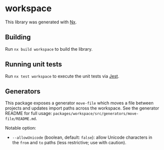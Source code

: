 # workspace

This library was generated with [Nx](https://nx.dev).

## Building

Run `nx build workspace` to build the library.

## Running unit tests

Run `nx test workspace` to execute the unit tests via [Jest](https://jestjs.io).

## Generators

This package exposes a generator `move-file` which moves a file between projects and updates import paths across the workspace. See the generator README for full usage: `packages/workspace/src/generators/move-file/README.md`.

Notable option:

- `--allowUnicode` (boolean, default: `false`): allow Unicode characters in the `from` and `to` paths (less restrictive; use with caution).
